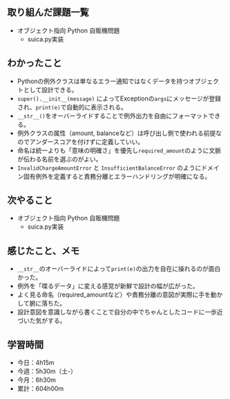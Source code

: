 ## 取り組んだ課題一覧
- オブジェクト指向 Python 自販機問題
    - suica.py実装
## わかったこと
- Pythonの例外クラスは単なるエラー通知ではなくデータを持つオブジェクトとして設計できる。
- `super().__init__(message)` によってExceptionの`args`にメッセージが登録され、`print(e)`で自動的に表示される。
- `__str__()`をオーバーライドすることで例外出力を自由にフォーマットできる。
- 例外クラスの属性（amount, balanceなど）は呼び出し側で使われる前提なのでアンダースコアを付けずに定義していい。
- 命名は統一よりも「意味の明確さ」を優先し`required_amount`のように文脈が伝わる名前を選ぶのがよい。
- `InvalidChargeAmountError` と `InsufficientBalanceError` のようにドメイン固有例外を定義すると責務分離とエラーハンドリングが明確になる。
## 次やること
- オブジェクト指向 Python 自販機問題
    - suica.py実装
## 感じたこと、メモ
- `__str__`のオーバーライドによって`print(e)`の出力を自在に操れるのが面白かった。  
- 例外を「喋るデータ」に変える感覚が新鮮で設計の幅が広がった。  
- よく見る命名（required_amountなど）や責務分離の意図が実際に手を動かして腑に落ちた。
- 設計意図を意識しながら書くことで自分の中でちゃんとしたコードに一歩近づいた気がする。
## 学習時間
- 今日：4h15m
- 今週：5h30m（土-）
- 今月：6h30m
- 累計：604h00m